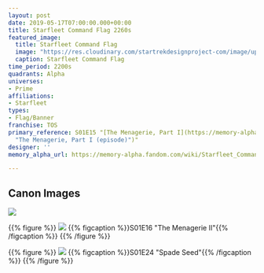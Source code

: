 ```yaml
---
layout: post
date: 2019-05-17T07:00:00.000+00:00
title: Starfleet Command Flag 2260s
featured_image:
  title: Starfleet Command Flag
  image: "https://res.cloudinary.com/startrekdesignproject-com/image/upload/v1558127842/StarfleetCommandFlag.png"
  caption: Starfleet Command Flag
time_period: 2200s
quadrants: Alpha
universes:
- Prime
affiliations:
- Starfleet
types:
- Flag/Banner
franchise: TOS
primary_reference: S01E15 "[The Menagerie, Part I](https://memory-alpha.fandom.com/wiki/The_Menagerie,_Part_I
  "The Menagerie, Part I (episode)")"
designer: ''
memory_alpha_url: https://memory-alpha.fandom.com/wiki/Starfleet_Command

---
```

## Canon Images

![](https://res.cloudinary.com/startrekdesignproject-com/image/upload/v1558127842/Starfleet-flags_-The-menagerie-I-_15.jpg)

{{% figure %}}
![](https://res.cloudinary.com/startrekdesignproject-com/image/upload/v1558127842/Starfleet-flags_-The-menagerie-II-_11.jpg) {{% figcaption %}}S01E16 "The Menagerie II"{{% /figcaption %}} {{% /figure %}}

{{% figure %}}
![](https://res.cloudinary.com/startrekdesignproject-com/image/upload/v1558127842/Starfleet-flags_-Space-seed-_1.jpg) {{% figcaption %}}S01E24 "Spade Seed"{{% /figcaption %}} {{% /figure %}}